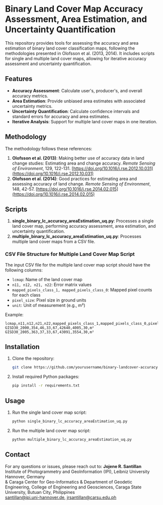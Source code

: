 
# Binary Land Cover Map Accuracy Assessment, Area Estimation, and Uncertainty Quantification

This repository provides tools for assessing the accuracy and area estimation of binary land cover classification maps, following the methodologies presented in Olofsson et al. (2013, 2014). It includes scripts for single and multiple land cover maps, allowing for iterative accuracy assessment and uncertainty quantification.

## Features

- **Accuracy Assessment**: Calculate user's, producer's, and overall accuracy metrics.
- **Area Estimation**: Provide unbiased area estimates with associated uncertainty metrics.
- **Uncertainty Quantification**: Calculate confidence intervals and standard errors for accuracy and area estimates.
- **Iterative Analysis**: Support for multiple land cover maps in one iteration.

## Methodology

The methodology follows these references:
1. **Olofsson et al. (2013)**: Making better use of accuracy data in land change studies: Estimating area and change accuracy. *Remote Sensing of Environment*, 129, 122-131.
   [https://doi.org/10.1016/j.rse.2012.10.031](https://doi.org/10.1016/j.rse.2012.10.031)
2. **Olofsson et al. (2014)**: Good practices for estimating area and assessing accuracy of land change. *Remote Sensing of Environment*, 148, 42-57.
   [https://doi.org/10.1016/j.rse.2014.02.015](https://doi.org/10.1016/j.rse.2014.02.015)

## Scripts

1. **single_binary_lc_accuracy_areaEstimation_uq.py**: Processes a single land cover map, performing accuracy assessment, area estimation, and uncertainty quantification.
2. **multiple_binary_lc_accuracy_areaEstimation_uq.py**: Processes multiple land cover maps from a CSV file.

### CSV File Structure for Multiple Land Cover Map Script

The input CSV file for the multiple land cover map script should have the following columns:

- `lcmap`: Name of the land cover map
- `n11, n12, n21, n22`: Error matrix values
- `mapped_pixels_class_1, mapped_pixels_class_0`: Mapped pixel counts for each class
- `pixel_size`: Pixel size in ground units
- `unit`: Unit of measurement (e.g., m²)

Example:
```csv
lcmap,n11,n12,n21,n22,mapped_pixels_class_1,mapped_pixels_class_0,pixel_size,unit
GISD30_2000,354,46,33,67,42640,4005,30,m²
GISD30_2005,363,37,33,67,43091,3554,30,m²
```

## Installation

1. Clone the repository:
   ```bash
   git clone https://github.com/yourusername/binary-landcover-accuracy-estimation.git
   ```
2. Install required Python packages:
   ```bash
   pip install -r requirements.txt
   ```

## Usage

1. Run the single land cover map script:
   ```bash
   python single_binary_lc_accuracy_areaEstimation_uq.py
   ```
2. Run the multiple land cover map script:
   ```bash
   python multiple_binary_lc_accuracy_areaEstimation_uq.py
   ```

## Contact

For any questions or issues, please reach out to:
**Jojene R. Santillan**  
Institute of Photogrammetry and GeoInformation (IPI), Leibniz University Hannover, Germany  
& Caraga Center for Geo-Informatics & Department of Geodetic Engineering, College of Engineering and Geosciences, Caraga State University, Butuan City, Philippines  
santillan@ipi.uni-hannover.de, jrsantillan@carsu.edu.ph
